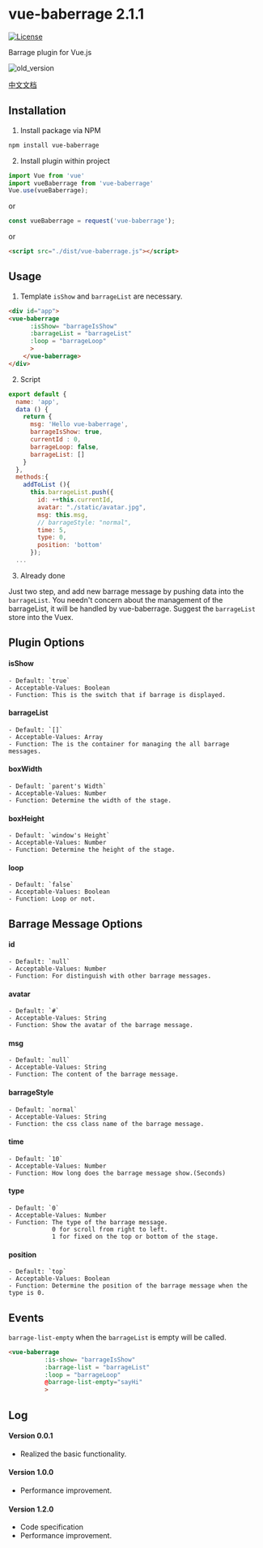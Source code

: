 # vue-baberrage 2.1.1

[![License](http://img.shields.io/badge/license-MIT-brightgreen.svg)](http://opensource.org/licenses/MIT)

Barrage plugin for Vue.js

![old_version](https://raw.githubusercontent.com/superhos/vue-baberrage/master/screenshot/demo.gif)

[中文文档](/docs/zh/README.md)

## Installation

1) Install package via NPM

```bash
npm install vue-baberrage
```
2) Install plugin within project

```javascript
import Vue from 'vue'
import vueBaberrage from 'vue-baberrage'
Vue.use(vueBaberrage);
```
or

```javascript
const vueBaberrage = request('vue-baberrage');
```

or

```html
<script src="./dist/vue-baberrage.js"></script>
```

## Usage

1) Template
`isShow` and `barrageList` are necessary.

```html
<div id="app">
<vue-baberrage
      :isShow= "barrageIsShow"
      :barrageList = "barrageList"
      :loop = "barrageLoop"
      >
    </vue-baberrage>
</div>
```

2) Script

```javascript
export default {
  name: 'app',
  data () {
    return {
      msg: 'Hello vue-baberrage',
      barrageIsShow: true,
      currentId : 0,
      barrageLoop: false,
      barrageList: []
    }
  },  
  methods:{
    addToList (){
      this.barrageList.push({
        id: ++this.currentId,
        avatar: "./static/avatar.jpg",
        msg: this.msg,
        // barrageStyle: "normal",
        time: 5,
        type: 0,
        position: 'bottom'
      });
  ...
```

3) Already done

Just two step, and add new barrage message by pushing data into the `barrageList`. You needn't concern about the management of the barrageList, it will be handled by vue-baberrage. Suggest the `barrageList` store into the Vuex.

## Plugin Options

#### isShow
	- Default: `true`
	- Acceptable-Values: Boolean
	- Function: This is the switch that if barrage is displayed.

#### barrageList
	- Default: `[]`
	- Acceptable-Values: Array
	- Function: The is the container for managing the all barrage messages.

#### boxWidth
	- Default: `parent's Width`
	- Acceptable-Values: Number
	- Function: Determine the width of the stage.

#### boxHeight
	- Default: `window's Height`
	- Acceptable-Values: Number
	- Function: Determine the height of the stage.

#### loop
	- Default: `false`
	- Acceptable-Values: Boolean
	- Function: Loop or not.

## Barrage Message Options

#### id
	- Default: `null`
	- Acceptable-Values: Number
	- Function: For distinguish with other barrage messages.

#### avatar
	- Default: `#`
	- Acceptable-Values: String
	- Function: Show the avatar of the barrage message.
	
#### msg
	- Default: `null`
	- Acceptable-Values: String
	- Function: The content of the barrage message.

#### barrageStyle
	- Default: `normal`
	- Acceptable-Values: String
	- Function: the css class name of the barrage message.

#### time
	- Default: `10`
	- Acceptable-Values: Number
	- Function: How long does the barrage message show.(Seconds)

#### type
	- Default: `0`
	- Acceptable-Values: Number
	- Function: The type of the barrage message. 
				0 for scroll from right to left. 
				1 for fixed on the top or bottom of the stage.

#### position
	- Default: `top`
	- Acceptable-Values: Boolean
	- Function: Determine the position of the barrage message when the type is 0.

## Events

`barrage-list-empty` when the `barrageList` is empty will be called.

```html
<vue-baberrage
	      :is-show= "barrageIsShow"
	      :barrage-list = "barrageList"
	      :loop = "barrageLoop"
	      @barrage-list-empty="sayHi"
	      >
```

## Log

#### Version 0.0.1
- Realized the basic functionality.

#### Version 1.0.0
- Performance improvement.

#### Version 1.2.0
- Code specification
- Performance improvement.